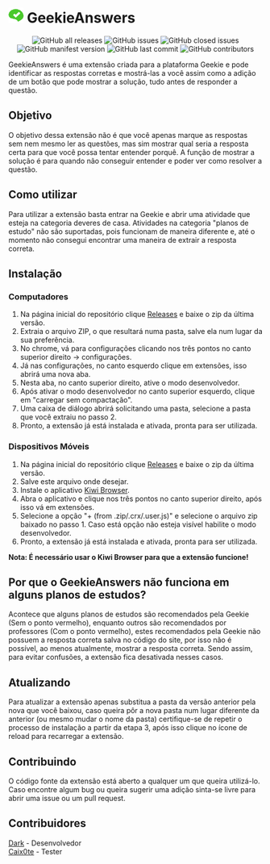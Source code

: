 # <img src="./public/img/icon_48.png" alt="logo" width="30" height="30"> GeekieAnswers

<div align="center">
  <img alt="GitHub all releases" src="https://img.shields.io/github/downloads/Dark-Gr/GeekieAnswers/total?color=%3Cimg%20alt%3D%22GitHub%20issues%22%20src%3D%22https%3A%2F%2Fimg.shields.io%2Fgithub%2Fissues-raw%2FDark-Gr%2FGeekieAnswers%3Fcolor%3D%25232239ab%26style%3Dfor-the-badge%22%3E&style=for-the-badge">
  <img alt="GitHub issues" src="https://img.shields.io/github/issues-raw/Dark-Gr/GeekieAnswers?color=%23285399&label=Issues%20abertas&style=for-the-badge">
  <img alt="GitHub closed issues" src="https://img.shields.io/github/issues-closed-raw/Dark-Gr/GeekieAnswers?color=%23572899&label=Issues%20Fechadas&style=for-the-badge">
  <img alt="GitHub manifest version" src="https://img.shields.io/github/manifest-json/v/Dark-Gr/GeekieAnswers?label=Vers%C3%A3o&style=for-the-badge">
  <img alt="GitHub last commit" src="https://img.shields.io/github/last-commit/Dark-Gr/GeekieAnswers?color=%23289799&label=%C3%9Altimo%20Commit&style=for-the-badge">
  <img alt="GitHub contributors" src="https://img.shields.io/github/contributors/Dark-Gr/GeekieAnswers?label=Contribuidores&style=for-the-badge">
</div>

GeekieAnswers é uma extensão criada para a plataforma Geekie e pode identificar as respostas corretas
e mostrá-las a você assim como a adição de um botão que pode mostrar a solução, tudo antes de responder a questão.

## Objetivo
O objetivo dessa extensão não é que você apenas marque as respostas sem nem mesmo ler as questões, mas sim mostrar qual seria a resposta certa para que você possa tentar entender porquê.
A função de mostrar a solução é para quando não conseguir entender e poder ver como resolver a questão.

## Como utilizar
Para utilizar a extensão basta entrar na Geekie e abrir uma atividade que esteja na categoria deveres de casa.
Atividades na categoria "planos de estudo" não são suportadas, pois funcionam de maneira diferente e, até o momento não consegui encontrar uma maneira de extrair a resposta correta.

## Instalação
### Computadores
1. Na página inicial do repositório clique [Releases](https://github.com/Dark-Gr/GeekieAnswers/releases) e baixe o zip da última versão.
2. Extraia o arquivo ZIP, o que resultará numa pasta, salve ela num lugar da sua preferência.
3. No chrome, vá para configurações clicando nos três pontos no canto superior direito → configurações.
4. Já nas configurações, no canto esquerdo clique em extensões, isso abrirá uma nova aba.
5. Nesta aba, no canto superior direito, ative o modo desenvolvedor.
6. Após ativar o modo desenvolvedor no canto superior esquerdo, clique em "carregar sem compactação".
7. Uma caixa de diálogo abrirá solicitando uma pasta, selecione a pasta que você extraiu no passo 2.
8. Pronto, a extensão já está instalada e ativada, pronta para ser utilizada.

### Dispositivos Móveis
1. Na página inicial do repositório clique [Releases](https://github.com/Dark-Gr/GeekieAnswers/releases) e baixe o zip da última versão.
2. Salve este arquivo onde desejar.
3. Instale o aplicativo [Kiwi Browser](https://play.google.com/store/apps/details?id=com.kiwibrowser.browser&hl=pt_BR&gl=US).
4. Abra o aplicativo e clique nos três pontos no canto superior direito, após isso vá em extensões.
6. Selecione a opção "+ (from .zip/.crx/.user.js)" e selecione o arquivo zip baixado no passo 1. Caso está opção não esteja visível habilite o modo desenvolvedor.
7. Pronto, a extensão já está instalada e ativada, pronta para ser utilizada.

**Nota: É necessário usar o Kiwi Browser para que a extensão funcione!**

## Por que o GeekieAnswers não funciona em alguns planos de estudos?
Acontece que alguns planos de estudos são recomendados pela Geekie (Sem o ponto vermelho), enquanto outros são recomendados por professores (Com o ponto vermelho), 
estes recomendados pela Geekie não possuem a resposta correta salva no código do site, por isso não é possível, ao menos atualmente, mostrar a resposta correta. Sendo 
assim, para evitar confusões, a extensão fica desativada nesses casos.

## Atualizando
Para atualizar a extensão apenas substitua a pasta da versão anterior pela nova que você baixou, caso queira pôr a nova pasta num lugar diferente da anterior 
(ou mesmo mudar o nome da pasta) certifique-se de repetir o processo de instalação a partir da etapa 3, após isso clique no ícone de reload para recarregar a extensão.

## Contribuindo
O código fonte da extensão está aberto a qualquer um que queira utilizá-lo. \
Caso encontre algum bug ou queira sugerir uma adição sinta-se livre para abrir uma issue ou um pull request.

## Contribuidores
[Dark](https://github.com/Dark-Gr) - Desenvolvedor \
[Caix0te](https://github.com/Caix0te) - Tester
